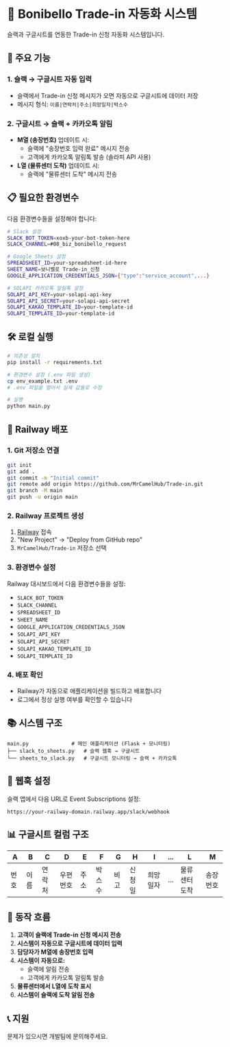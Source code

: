 # 🎯 Bonibello Trade-in 자동화 시스템

슬랙과 구글시트를 연동한 Trade-in 신청 자동화 시스템입니다.

## 🚀 주요 기능

### 1. 슬랙 → 구글시트 자동 입력
- 슬랙에서 Trade-in 신청 메시지가 오면 자동으로 구글시트에 데이터 저장
- 메시지 형식: `이름|연락처|주소|희망일자|박스수`

### 2. 구글시트 → 슬랙 + 카카오톡 알림
- **M열 (송장번호)** 업데이트 시:
  - 슬랙에 "송장번호 입력 완료" 메시지 전송
  - 고객에게 카카오톡 알림톡 발송 (솔라피 API 사용)
- **L열 (물류센터 도착)** 업데이트 시:
  - 슬랙에 "물류센터 도착" 메시지 전송

## 📋 필요한 환경변수

다음 환경변수들을 설정해야 합니다:

```bash
# Slack 설정
SLACK_BOT_TOKEN=xoxb-your-bot-token-here
SLACK_CHANNEL=#08_biz_bonibello_request

# Google Sheets 설정
SPREADSHEET_ID=your-spreadsheet-id-here
SHEET_NAME=보니벨로 Trade-in_신청
GOOGLE_APPLICATION_CREDENTIALS_JSON={"type":"service_account",...}

# SOLAPI 카카오톡 알림톡 설정
SOLAPI_API_KEY=your-solapi-api-key
SOLAPI_API_SECRET=your-solapi-api-secret
SOLAPI_KAKAO_TEMPLATE_ID=your-template-id
SOLAPI_TEMPLATE_ID=your-template-id
```

## 🛠 로컬 실행

```bash
# 의존성 설치
pip install -r requirements.txt

# 환경변수 설정 (.env 파일 생성)
cp env_example.txt .env
# .env 파일을 열어서 실제 값들로 수정

# 실행
python main.py
```

## 🚢 Railway 배포

### 1. Git 저장소 연결
```bash
git init
git add .
git commit -m "Initial commit"
git remote add origin https://github.com/MrCamelHub/Trade-in.git
git branch -M main
git push -u origin main
```

### 2. Railway 프로젝트 생성
1. [Railway](https://railway.app) 접속
2. "New Project" → "Deploy from GitHub repo"
3. `MrCamelHub/Trade-in` 저장소 선택

### 3. 환경변수 설정
Railway 대시보드에서 다음 환경변수들을 설정:
- `SLACK_BOT_TOKEN`
- `SLACK_CHANNEL`
- `SPREADSHEET_ID`
- `SHEET_NAME`
- `GOOGLE_APPLICATION_CREDENTIALS_JSON`
- `SOLAPI_API_KEY`
- `SOLAPI_API_SECRET`
- `SOLAPI_KAKAO_TEMPLATE_ID`
- `SOLAPI_TEMPLATE_ID`

### 4. 배포 확인
- Railway가 자동으로 애플리케이션을 빌드하고 배포합니다
- 로그에서 정상 실행 여부를 확인할 수 있습니다

## 📚 시스템 구조

```
main.py              # 메인 애플리케이션 (Flask + 모니터링)
├── slack_to_sheets.py   # 슬랙 웹훅 → 구글시트
└── sheets_to_slack.py   # 구글시트 모니터링 → 슬랙 + 카카오톡
```

## 🔧 웹훅 설정

슬랙 앱에서 다음 URL로 Event Subscriptions 설정:
```
https://your-railway-domain.railway.app/slack/webhook
```

## 📊 구글시트 컬럼 구조

| A | B | C | D | E | F | G | H | I | ... | L | M |
|---|---|---|---|---|---|---|---|---|-----|---|---|
| 번호 | 이름 | 연락처 | 우편번호 | 주소 | 박스수 | 비고 | 신청일 | 희망일자 | ... | 물류센터도착 | 송장번호 |

## 🎯 동작 흐름

1. **고객이 슬랙에 Trade-in 신청 메시지 전송**
2. **시스템이 자동으로 구글시트에 데이터 입력**
3. **담당자가 M열에 송장번호 입력**
4. **시스템이 자동으로:**
   - 슬랙에 알림 전송
   - 고객에게 카카오톡 알림톡 발송
5. **물류센터에서 L열에 도착 표시**
6. **시스템이 슬랙에 도착 알림 전송**

## 📞 지원

문제가 있으시면 개발팀에 문의해주세요.